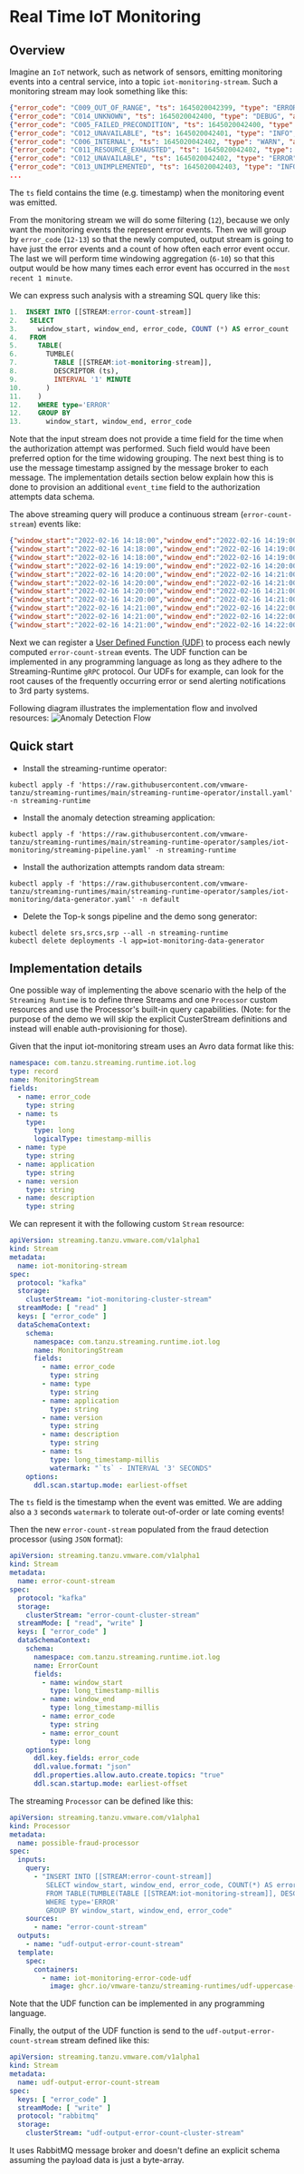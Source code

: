 # Real Time IoT Monitoring

## Overview

Imagine an `IoT` network, such as network of sensors, emitting monitoring events into a central service, into a topic `iot-monitoring-stream`.
Such a monitoring stream may look something like this:

```json
{"error_code": "C009_OUT_OF_RANGE", "ts": 1645020042399, "type": "ERROR", "application": "Hatity", "version": "1.16.4 ", "description": "Chuck Norris can binary search unsorted data."}
{"error_code": "C014_UNKNOWN", "ts": 1645020042400, "type": "DEBUG", "application": "Mat Lam Tam", "version": "5.0.9 ", "description": "Chuck Norris doesn't bug hunt, as that signifies a probability of failure. He goes bug killing."}
{"error_code": "C005_FAILED_PRECONDITION", "ts": 1645020042400, "type": "ERROR", "application": "Regrant", "version": "2.4.2 ", "description": "There is no Esc key on Chuck Norris' keyboard, because no one escapes Chuck Norris."}
{"error_code": "C012_UNAVAILABLE", "ts": 1645020042401, "type": "INFO", "application": "Zontrax", "version": "6.17.2 ", "description": "Chuck Norris does not use exceptions when programming. He has not been able to identify any of his code that is not exceptional."}
{"error_code": "C006_INTERNAL", "ts": 1645020042402, "type": "WARN", "application": "Vagram", "version": "5.9.3 ", "description": "Quantum cryptography does not work on Chuck Norris. When something is being observed by Chuck it stays in the same state until he's finished."}
{"error_code": "C011_RESOURCE_EXHAUSTED", "ts": 1645020042402, "type": "INFO", "application": "Cardguard", "version": "7.12.19 ", "description": "All browsers support the hex definitions #chuck and #norris for the colors black and blue."}
{"error_code": "C012_UNAVAILABLE", "ts": 1645020042402, "type": "ERROR", "application": "Zaam-Dox", "version": "3.12.18 ", "description": "Chuck Norris can use GOTO as much as he wants to. Telling him otherwise is considered harmful."}
{"error_code": "C013_UNIMPLEMENTED", "ts": 1645020042403, "type": "INFO", "application": "Aerified", "version": "3.16.11-SNAPSHOT", "description": "Chuck Norris's first program was kill -9."}
...
```

The `ts` field contains the time (e.g. timestamp) when the monitoring event was emitted. 

From the monitoring stream we will do some filtering (`12`), because we only want the monitoring events the represent error events.
Then we will group by `error_code` (`12-13`) so that the newly computed, output stream is going to have just the error events and a count of how often each error event occur.
The last we will perform time windowing aggregation (`6-10`) so that this output would be how many times each error event has occurred in the `most recent 1 minute`.

We can express such analysis with a streaming SQL query like this:

```sql
1.  INSERT INTO [[STREAM:error-count-stream]] 
2.   SELECT
3.     window_start, window_end, error_code, COUNT (*) AS error_count
4.   FROM
5.     TABLE(
6.       TUMBLE(
7.         TABLE [[STREAM:iot-monitoring-stream]],
8.         DESCRIPTOR (ts),
9.         INTERVAL '1' MINUTE
10.      )
11.    )
12.    WHERE type='ERROR'
12.    GROUP BY
13.      window_start, window_end, error_code
```

Note that the input stream does not provide a time field for the time when the authorization attempt was performed. 
Such field would have been preferred option for the time widowing grouping.
The next best thing is to use the message timestamp assigned by the message broker to each message.
The implementation details section below explain how this is done to provision an additional `event_time` field to the authorization attempts data schema.

The above streaming query will produce a continuous stream (`error-count-stream`) events like:

```json
{"window_start":"2022-02-16 14:18:00","window_end":"2022-02-16 14:19:00","error_code":"C007_INVALID_ARGUMENT","error_count":16}
{"window_start":"2022-02-16 14:18:00","window_end":"2022-02-16 14:19:00","error_code":"C011_RESOURCE_EXHAUSTED","error_count":28}
{"window_start":"2022-02-16 14:18:00","window_end":"2022-02-16 14:19:00","error_code":"C008_NOT_FOUND","error_count":28}
{"window_start":"2022-02-16 14:19:00","window_end":"2022-02-16 14:20:00","error_code":"C001_ABORTED","error_count":26}
{"window_start":"2022-02-16 14:20:00","window_end":"2022-02-16 14:21:00","error_code":"C012_UNAVAILABLE","error_count":32}
{"window_start":"2022-02-16 14:20:00","window_end":"2022-02-16 14:21:00","error_code":"C007_INVALID_ARGUMENT","error_count":31}
{"window_start":"2022-02-16 14:20:00","window_end":"2022-02-16 14:21:00","error_code":"C006_INTERNAL","error_count":28}
{"window_start":"2022-02-16 14:20:00","window_end":"2022-02-16 14:21:00","error_code":"C002_ALREADY_EXISTS","error_count":31}
{"window_start":"2022-02-16 14:21:00","window_end":"2022-02-16 14:22:00","error_code":"C005_FAILED_PRECONDITION","error_count":24}
{"window_start":"2022-02-16 14:21:00","window_end":"2022-02-16 14:22:00","error_code":"C002_ALREADY_EXISTS","error_count":20}
{"window_start":"2022-02-16 14:21:00","window_end":"2022-02-16 14:22:00","error_code":"C009_OUT_OF_RANGE","error_count":20}
```

Next we can register a [User Defined Function (UDF)](../../../user-defined-functions) to process each newly computed `error-count-stream` events.
The UDF function can be implemented in any programming language as long as they adhere to the Streaming-Runtime `gRPC` protocol.
Our UDFs for example, can look for the root causes of the frequently occurring error or send alerting notifications to 3rd party systems.

Following diagram illustrates the implementation flow and involved resources:
![Anomaly Detection Flow](./iot-monitoring-flow.jpg)

## Quick start

- Install the streaming-runtime operator:
```shell
kubectl apply -f 'https://raw.githubusercontent.com/vmware-tanzu/streaming-runtimes/main/streaming-runtime-operator/install.yaml' -n streaming-runtime
```

- Install the anomaly detection streaming application:
```shell
kubectl apply -f 'https://raw.githubusercontent.com/vmware-tanzu/streaming-runtimes/main/streaming-runtime-operator/samples/iot-monitoring/streaming-pipeline.yaml' -n streaming-runtime
```

- Install the authorization attempts random data stream:
```shell
kubectl apply -f 'https://raw.githubusercontent.com/vmware-tanzu/streaming-runtimes/main/streaming-runtime-operator/samples/iot-monitoring/data-generator.yaml' -n default
```

* Delete the Top-k songs pipeline and the demo song generator:
```shell
kubectl delete srs,srcs,srp --all -n streaming-runtime 
kubectl delete deployments -l app=iot-monitoring-data-generator
```

## Implementation details

One possible way of implementing the above scenario with the help of the `Streaming Runtime` is to define three Streams
and one `Processor` custom resources and use the Processor's built-in query capabilities.
(Note: for the purpose of the demo we will skip the explicit CusterStream definitions and instead will enable auth-provisioning for those).

Given that the input iot-monitoring stream uses an Avro data format like this:

```yaml
namespace: com.tanzu.streaming.runtime.iot.log
type: record
name: MonitoringStream
fields:
  - name: error_code
    type: string
  - name: ts
    type:
      type: long
      logicalType: timestamp-millis
  - name: type
    type: string
  - name: application
    type: string
  - name: version
    type: string
  - name: description
    type: string
```
We can represent it with the following custom `Stream` resource:
```yaml
apiVersion: streaming.tanzu.vmware.com/v1alpha1
kind: Stream
metadata:
  name: iot-monitoring-stream
spec:
  protocol: "kafka"
  storage:
    clusterStream: "iot-monitoring-cluster-stream"
  streamMode: [ "read" ]
  keys: [ "error_code" ]
  dataSchemaContext:
    schema:
      namespace: com.tanzu.streaming.runtime.iot.log
      name: MonitoringStream
      fields:
        - name: error_code
          type: string
        - name: type
          type: string
        - name: application
          type: string
        - name: version
          type: string
        - name: description
          type: string
        - name: ts
          type: long_timestamp-millis
          watermark: "`ts` - INTERVAL '3' SECONDS"
    options:
      ddl.scan.startup.mode: earliest-offset
```

The `ts` field is the timestamp when the event was emitted.
We are adding also a `3` seconds `watermark` to tolerate out-of-order or late coming events! 

Then the new `error-count-stream` populated from the fraud detection processor (using `JSON` format): 

```yaml
apiVersion: streaming.tanzu.vmware.com/v1alpha1
kind: Stream
metadata:
  name: error-count-stream
spec:
  protocol: "kafka"
  storage:
    clusterStream: "error-count-cluster-stream"
  streamMode: [ "read", "write" ]
  keys: [ "error_code" ]
  dataSchemaContext:
    schema:
      namespace: com.tanzu.streaming.runtime.iot.log
      name: ErrorCount
      fields:
        - name: window_start
          type: long_timestamp-millis
        - name: window_end
          type: long_timestamp-millis
        - name: error_code
          type: string
        - name: error_count
          type: long
    options:
      ddl.key.fields: error_code
      ddl.value.format: "json"
      ddl.properties.allow.auto.create.topics: "true"
      ddl.scan.startup.mode: earliest-offset
```

The streaming `Processor` can be defined like this: 

```yaml
apiVersion: streaming.tanzu.vmware.com/v1alpha1
kind: Processor
metadata:
  name: possible-fraud-processor
spec:
  inputs:
    query:
      - "INSERT INTO [[STREAM:error-count-stream]] 
         SELECT window_start, window_end, error_code, COUNT(*) AS error_count 
         FROM TABLE(TUMBLE(TABLE [[STREAM:iot-monitoring-stream]], DESCRIPTOR(ts), INTERVAL '1' MINUTE)) 
         WHERE type='ERROR' 
         GROUP BY window_start, window_end, error_code"
    sources:
      - name: "error-count-stream"
  outputs:
    - name: "udf-output-error-count-stream"
  template:
    spec:
      containers:
        - name: iot-monitoring-error-code-udf
          image: ghcr.io/vmware-tanzu/streaming-runtimes/udf-uppercase-go:0.1

```

Note that the UDF function can be implemented in any programming language.

Finally, the output of the UDF function is send to the `udf-output-error-count-stream` stream defined like this: 

```yaml
apiVersion: streaming.tanzu.vmware.com/v1alpha1
kind: Stream
metadata:
  name: udf-output-error-count-stream
spec:
  keys: [ "error_code" ]
  streamMode: [ "write" ]
  protocol: "rabbitmq"
  storage:
    clusterStream: "udf-output-error-count-cluster-stream"
```
It uses RabbitMQ message broker and doesn't define an explicit schema assuming the payload data is just a byte-array.

